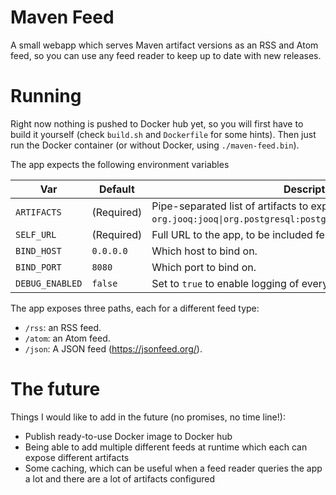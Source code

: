 # Maven Feed
A small webapp which serves Maven artifact versions as an RSS and Atom feed, so you can use any feed reader to keep up
to date with new releases.


# Running
Right now nothing is pushed to Docker hub yet, so you will first have to build it yourself (check `build.sh` and 
`Dockerfile` for some hints). Then just run the Docker container (or without Docker, using `./maven-feed.bin`).

The app expects the following environment variables

| Var | Default | Description |
| --- | --- | --- |
| `ARTIFACTS` | (Required) | Pipe-separated list of artifacts to exposed in the feed, eg. <code>org.jooq:jooq&#124;org.postgresql:postgresql&#124;com.google.guava:guava</code>. |
| `SELF_URL` | (Required) | Full URL to the app, to be included feeds. |
| `BIND_HOST` | `0.0.0.0` | Which host to bind on. |
| `BIND_PORT` | `8080` | Which port to bind on. |
| `DEBUG_ENABLED` | `false` | Set to `true` to enable logging of everything the app does. |

The app exposes three paths, each for a different feed type:

- `/rss`: an RSS feed.
- `/atom`: an Atom feed.
- `/json`: A JSON feed (https://jsonfeed.org/).


# The future
Things I would like to add in the future (no promises, no time line!):

- Publish ready-to-use Docker image to Docker hub
- Being able to add multiple different feeds at runtime which each can expose different artifacts
- Some caching, which can be useful when a feed reader queries the app a lot and there are a lot of artifacts configured
